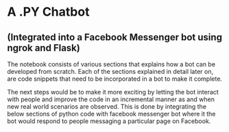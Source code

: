 # A .PY Chatbot
## (Integrated into a Facebook Messenger bot using ngrok and Flask)

The notebook consists of various sections that explains how a bot can be developed from scratch. Each of the sections explained in detail later on, are code snippets that need to be incorporated in a bot to make it complete.

The next steps would be to make it more exciting by letting the bot interact with people and improve the code in an incremental manner as and when new real world scenarios are observed. This is done by integrating the below sections of python code with facebook messenger bot where it the bot would respond to people messaging a particular page on Facebook.
